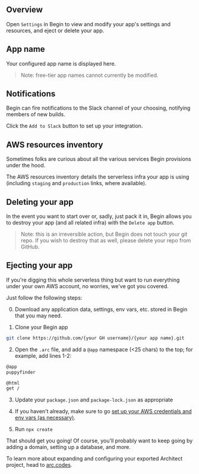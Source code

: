 ## Overview

Open `Settings` in Begin to view and modify your app's settings and resources, and eject or delete your app.


## App name

Your configured app name is displayed here.

> Note: free-tier app names cannot currently be modified.


## Notifications

Begin can fire notifications to the Slack channel of your choosing, notifying members of new builds.

Click the `Add to Slack` button to set up your integration.


## AWS resources inventory

Sometimes folks are curious about all the various services Begin provisions under the hood.

The AWS resources inventory details the serverless infra your app is using (including `staging` and `production` links, where available).


## Deleting your app

In the event you want to start over or, sadly, just pack it in, Begin allows you to destroy your app (and all related infra) with the `Delete app` button.

> Note: this is an irreversible action, but Begin does not touch your git repo. If you wish to destroy that as well, please delete your repo from GitHub.


## Ejecting your app

If you're digging this whole serverless thing but want to run everything under your own AWS account, no worries, we've got you covered.

Just follow the following steps:

0. Download any application data, settings, env vars, etc. stored in Begin that you may need.

1. Clone your Begin app

```bash
git clone https://github.com/{your GH username}/{your app name}.git
```

2. Open the `.arc` file, and add a `@app` namespace (<25 chars) to the top; for example, add lines 1-2:

```bash
@app
puppyfinder

@html
get /
```

3. Update your `package.json` and `package-lock.json` as appropriate

4. If you haven't already, make sure to go [set up your AWS credentials and env vars (as necessary)](https://arc.codes/quickstart).

5. Run `npx create`

That should get you going! Of course, you'll probably want to keep going by adding a domain, setting up a database, and more.

To learn more about expanding and configuring your exported Architect project, head to [arc.codes](https://arc.codes/).
